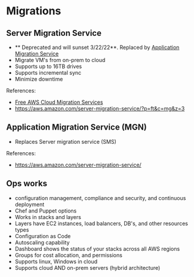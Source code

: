 # Migrations

## Server Migration Service
- ** Deprecated and will sunset 3/22/22**. Replaced by [Application Migration Service](#application-migration-service)
- Migrate VM's from on-prem to cloud
- Supports up to 16TB drives
- Supports incremental sync
- Minimize downtime

References: 
- [Free AWS Cloud Migration Services](https://aws.amazon.com/free/migration/)
- https://aws.amazon.com/server-migration-service/?p=ft&c=mg&z=3

## Application Migration Service (MGN)
- Replaces Server migration service (SMS)

References: 
- https://aws.amazon.com/server-migration-service/

## Ops works
-  configuration management, compliance and security, and continuous deployment
- Chef and Puppet options
- Works in stacks and layers
- Layers have EC2 instances, load balancers, DB's, and other resources types
- Configuration as Code
- Autoscaling capability
- Dashboard shows the status of your stacks across all AWS regions
- Groups for cost allocation, and permissions
- Supports linux, Windows in cloud
- Supports cloud AND on-prem servers (hybrid architecture)
